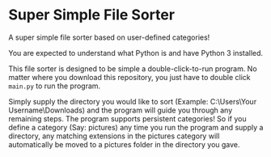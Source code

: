 # Super Simple File Sorter
A super simple file sorter based on user-defined categories!

You are expected to understand what Python is and have Python 3 installed.

This file sorter is designed to be simple a double-click-to-run program. No matter where you download this repository, you just have to double click `main.py` to run the program.

Simply supply the directory you would like to sort (Example: C:\Users\Your Username\Downloads) and the program will guide you through any remaining steps. The program supports persistent categories! So if you define a category (Say: pictures) any time you run the program and supply a directory, any matching extensions in the pictures category will automatically be moved to a pictures folder in the directory you gave.
